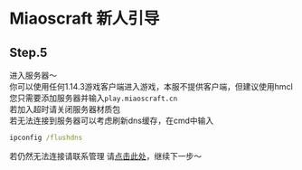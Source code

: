 # Miaoscraft 新人引导

## Step.5

进入服务器～   
你可以使用任何1.14.3游戏客户端进入游戏，本服不提供客户端，但建议使用hmcl   
您只需要添加服务器并输入```play.miaoscraft.cn```   
若加入超时请关闭服务器材质包   
若无法连接到服务器可以考虑刷新dns缓存，在cmd中输入  
```cmd
ipconfig /flushdns
```
若仍然无法连接请联系管理
请[点击此处](help-6.md)，继续下一步～